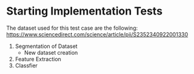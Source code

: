# Starting Implementation Tests

The dataset used for this test case are the following: 
https://www.sciencedirect.com/science/article/pii/S2352340922001330

1. Segmentation of Dataset
    - New dataset creation
2. Feature Extraction
3. Classfier
